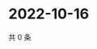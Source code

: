 # 2022-10-16

共 0 条

<!-- BEGIN WEIBO -->
<!-- 最后更新时间 Sun Oct 16 2022 18:19:30 GMT+0800 (China Standard Time) -->

<!-- END WEIBO -->

